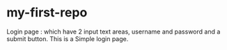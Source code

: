 # my-first-repo
Login page :
which have 2 input text areas, username and password 
and a submit button.
This is a Simple login page.
